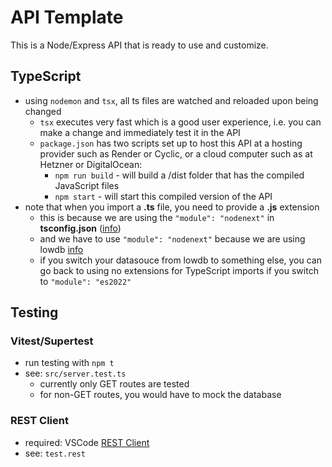 # API Template

This is a Node/Express API that is ready to use and customize. 

## TypeScript

- using `nodemon` and `tsx`, all ts files are watched and reloaded upon being changed
  - `tsx` executes very fast which is a good user experience, i.e. you can make a change and immediately test it in the API
  - `package.json` has two scripts set up to host this API at a hosting provider such as Render or Cyclic, or a cloud computer such as at Hetzner or DigitalOcean:
    - `npm run build` - will build a /dist folder that has the compiled JavaScript files
    - `npm start` - will start this compiled version of the API
- note that when you import a **.ts** file, you need to provide a **.js** extension
  - this is because we are using the `"module": "nodenext"` in **tsconfig.json** ([info](https://www.totaltypescript.com/relative-import-paths-need-explicit-file-extensions-in-ecmascript-imports))
  - and we have to use `"module": "nodenext"` because we are using lowdb [info]([info](https://github.com/typicode/lowdb/issues/554))
  - if you switch your datasouce from lowdb to something else, you can go back to using no extensions for TypeScript imports if you switch to `"module": "es2022"`

## Testing

### Vitest/Supertest

- run testing with `npm t`
- see: `src/server.test.ts` 
  - currently only GET routes are tested
  - for non-GET routes, you would have to mock the database

### REST Client

- required: VSCode [REST Client](https://marketplace.visualstudio.com/items?itemName=humao.rest-client)
- see: `test.rest`
